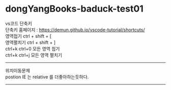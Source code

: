 # dongYangBooks-baduck-test01
 
vs코드 단축키 <br>
단축키 홈페이지 : https://demun.github.io/vscode-tutorial/shortcuts/ <br>
영역접기 ctrl + shift + [ <br>
영역펼치기 ctrl + shift + ] <br>
ctrl+k ctrl+0	모든 영역 접기 <br>
ctrl+k ctrl+j	모든 영역 펼치기 <br>

<hr>

위치이동문제<br>
postion IE 는 relative 를 더좋아하는듯하다.<br>

<hr>




